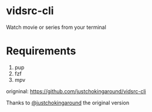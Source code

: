 # vidsrc-cli

Watch movie or series from your terminal

# Requirements
1) pup
2) fzf
3) mpv

origninal: https://github.com/justchokingaround/vidsrc-cli

Thanks to <a href="https://github.com/justchokingaround/">@justchokingaround</a> the original version
